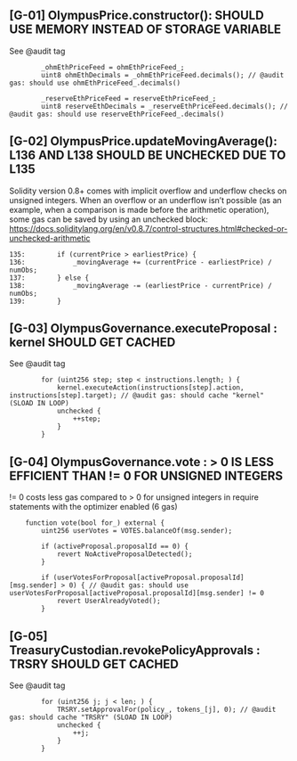 ## [G-01] OlympusPrice.constructor(): SHOULD USE MEMORY INSTEAD OF STORAGE VARIABLE

See @audit tag

```
        _ohmEthPriceFeed = ohmEthPriceFeed_;
        uint8 ohmEthDecimals = _ohmEthPriceFeed.decimals(); // @audit gas: should use ohmEthPriceFeed_.decimals()

        _reserveEthPriceFeed = reserveEthPriceFeed_;
        uint8 reserveEthDecimals = _reserveEthPriceFeed.decimals(); // @audit gas: should use reserveEthPriceFeed_.decimals()
```

## [G-02] OlympusPrice.updateMovingAverage(): L136 AND L138 SHOULD BE UNCHECKED DUE TO L135

Solidity version 0.8+ comes with implicit overflow and underflow checks on unsigned integers. When an overflow or an underflow isn’t possible (as an example, when a comparison is made before the arithmetic operation), some gas can be saved by using an unchecked block: https://docs.soliditylang.org/en/v0.8.7/control-structures.html#checked-or-unchecked-arithmetic


```
135:        if (currentPrice > earliestPrice) {
136:            _movingAverage += (currentPrice - earliestPrice) / numObs;
137:        } else {
138:            _movingAverage -= (earliestPrice - currentPrice) / numObs;
139:        }
```

## [G-03] OlympusGovernance.executeProposal : kernel SHOULD GET CACHED

See @audit tag

```
        for (uint256 step; step < instructions.length; ) {
            kernel.executeAction(instructions[step].action, instructions[step].target); // @audit gas: should cache "kernel" (SLOAD IN LOOP)
            unchecked {
                ++step;
            }
        }
```

## [G-04] OlympusGovernance.vote : > 0 IS LESS EFFICIENT THAN != 0 FOR UNSIGNED INTEGERS 

!= 0 costs less gas compared to > 0 for unsigned integers in require statements with the optimizer enabled (6 gas)

```
    function vote(bool for_) external {
        uint256 userVotes = VOTES.balanceOf(msg.sender);

        if (activeProposal.proposalId == 0) {
            revert NoActiveProposalDetected();
        }

        if (userVotesForProposal[activeProposal.proposalId][msg.sender] > 0) { // @audit gas: should use userVotesForProposal[activeProposal.proposalId][msg.sender] != 0
            revert UserAlreadyVoted();
        }
```

##  [G-05] TreasuryCustodian.revokePolicyApprovals : TRSRY SHOULD GET CACHED

See @audit tag

```
        for (uint256 j; j < len; ) {
            TRSRY.setApprovalFor(policy_, tokens_[j], 0); // @audit gas: should cache "TRSRY" (SLOAD IN LOOP)
            unchecked {
                ++j;
            }
        }
```